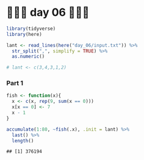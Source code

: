 🎄🎄🎄 day 06 🎄🎄🎄
================

``` r
library(tidyverse)
library(here)

lant <- read_lines(here("day_06/input.txt")) %>% 
  str_split(",", simplify = TRUE) %>% 
  as.numeric()

# lant <- c(3,4,3,1,2)
```

### Part 1

``` r
fish <- function(x){
  x <- c(x, rep(9, sum(x == 0)))
  x[x == 0] <- 7
  x - 1
}

accumulate(1:80, ~fish(.x), .init = lant) %>% 
  last() %>% 
  length()
```

    ## [1] 376194

